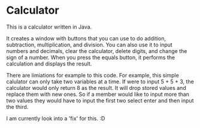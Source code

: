 # Calculator
This is a calculator written in Java.

It creates a window with buttons that you can use to do addition, subtraction, multiplication, and division. You can also use it to input numbers and decimals, clear the calculator, delete digits, and change the sign of a number. When you press the equals button, it performs the calculation and displays the result.

There are limiations for example to this code. For example, this simple calulator can only take two variables at a time.
If were to input 5 + 5 + 3, the calculator would only return 8 as the result. It will drop stored values and replace them with new ones. So if a member would like to input more than two values they would have to input the first two select enter and then input the third.

I am currently look into a 'fix' for this. :D
